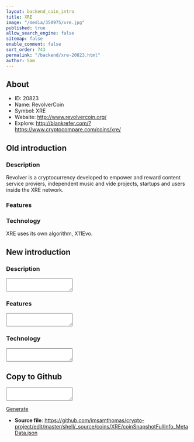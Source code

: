```yaml
---
layout: backend_coin_intro
title: XRE
image: "/media/350975/xre.jpg"
published: true
allow_search_engine: false
sitemap: false
enable_comment: false
sort_order: 743
permalink: "/backend/xre-20823.html"
author: Sam
---
```


## About

- ID: 20823
- Name: RevolverCoin
- Symbol: XRE
- Website: http://www.revolvercoin.org/
- Explore: http://blankrefer.com/?https://www.cryptocompare.com/coins/xre/


## Old introduction

### Description

<div class="4u 12u$(medium)"><p>Revolver is a cryptocurrency developed to empower and reward content service proviers, independent music and vide projects, startups and users inside the XRE network.</p></div>

### Features


### Technology
<p>XRE uses its own algorithm, X11Evo.</p>



## New introduction


### Description
<textarea id="meta_description" name="description"></textarea>

### Features
<textarea id="meta_features" name="features"></textarea>

### Technology
<textarea id="meta_technology" name="technology"></textarea>


## Copy to Github

<textarea id="coinsnapshotfullinfo_metadata"></textarea>

<a href="#gen" onclick="generateMetaDatJson()">Generate</a>

- **Source file**: <a href="https://github.com/imsamthomas/crypto-project/edit/master/shell/_source/coins/XRE/coinSnapshotFullInfo_MetaData.json">https://github.com/imsamthomas/crypto-project/edit/master/shell/_source/coins/XRE/coinSnapshotFullInfo_MetaData.json</a>

